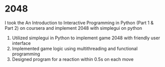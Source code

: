 # 2048
I took the An Introduction to Interactive Programming in Python (Part 1 & Part 2) on coursera and implement 2048 with simplegui on python
1) Utilized simplegui in Python to implement game 2048 with friendly user interface
2) Implemented game logic using multithreading and functional programming
3) Designed program for a reaction within 0.5s on each move

